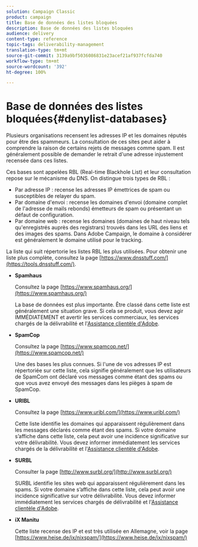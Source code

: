 ```yaml
---
solution: Campaign Classic
product: campaign
title: Base de données des listes bloquées
description: Base de données des listes bloquées
audience: delivery
content-type: reference
topic-tags: deliverability-management
translation-type: tm+mt
source-git-commit: 3139a9bf5036086831e23acef21af937fcfda740
workflow-type: tm+mt
source-wordcount: '392'
ht-degree: 100%

---
```



# Base de données des listes bloquées{#denylist-databases}

Plusieurs organisations recensent les adresses IP et les domaines réputés pour être des spammeurs. La consultation de ces sites peut aider à comprendre la raison de certains rejets de messages comme spam. Il est généralement possible de demander le retrait d&#39;une adresse injustement recensée dans ces listes.

Ces bases sont appelées RBL (Real-time Blackhole List) et leur consultation repose sur le mécanisme du DNS. On distingue trois types de RBL :

* Par adresse IP : recense les adresses IP émettrices de spam ou susceptibles de relayer du spam.
* Par domaine d&#39;envoi : recense les domaines d&#39;envoi (domaine complet de l&#39;adresse de mails rebonds) émetteurs de spam ou présentant un défaut de configuration.
* Par domaine web : recense les domaines (domaines de haut niveau tels qu&#39;enregistrés auprès des registrars) trouvés dans les URL des liens et des images des spams. Dans Adobe Campaign, le domaine à considérer est généralement le domaine utilisé pour le tracking.

La liste qui suit répertorie les listes RBL les plus utilisées. Pour obtenir une liste plus complète, consultez la page [https://www.dnsstuff.com/](https://tools.dnsstuff.com/).

* **Spamhaus**

   Consultez la page [https://www.spamhaus.org/](https://www.spamhaus.org/)

   La base de données est plus importante. Être classé dans cette liste est généralement une situation grave. Si cela se produit, vous devez agir IMMÉDIATEMENT et avertir les services commerciaux, les services chargés de la délivrabilité et l&#39;[Assistance clientèle d&#39;Adobe](https://helpx.adobe.com/fr/enterprise/admin-guide.html/enterprise/using/support-for-experience-cloud.ug.html).

* **SpamCop**

   Consultez la page [https://www.spamcop.net/](https://www.spamcop.net/)

   Une des bases les plus connues. Si l&#39;une de vos adresses IP est répertoriée sur cette liste, cela signifie généralement que les utilisateurs de SpamCom ont déclaré vos messages comme étant des spams ou que vous avez envoyé des messages dans les pièges à spam de SpamCop.

* **URIBL**

   Consultez la page [https://www.uribl.com/](https://www.uribl.com/)

   Cette liste identifie les domaines qui apparaissent régulièrement dans les messages déclarés comme étant des spams. Si votre domaine s’affiche dans cette liste, cela peut avoir une incidence significative sur votre délivrabilité. Vous devez informer immédiatement les services chargés de la délivrabilité et l&#39;[Assistance clientèle d&#39;Adobe](https://helpx.adobe.com/enterprise/admin-guide.html/enterprise/using/support-for-experience-cloud.ug.html).

* **SURBL**

   Consulter la page [http://www.surbl.org/](http://www.surbl.org/)

   SURBL identifie les sites web qui apparaissent régulièrement dans les spams. Si votre domaine s’affiche dans cette liste, cela peut avoir une incidence significative sur votre délivrabilité. Vous devez informer immédiatement les services chargés de délivrabilité et l&#39;[Assistance clientèle d&#39;Adobe](https://helpx.adobe.com/enterprise/admin-guide.html/enterprise/using/support-for-experience-cloud.ug.html).

* **iX Manitu**

   Cette liste recense des IP et est très utilisée en Allemagne, voir la page [https://www.heise.de/ix/nixspam/](https://www.heise.de/ix/nixspam/)

<!--* SORBS

  [https://www.nl.sorbs.net](https://www.nl.sorbs.net) compiles a list of IP addresses that are reputed to be dynamic IP address (i.e. attributed temporarily to ISP subscribers) or "open relay" addresses. Certain domains check whether the IP address of a sender is not listed on this site before accepting email. Checking the IP addresses on this site can prove useful.-->